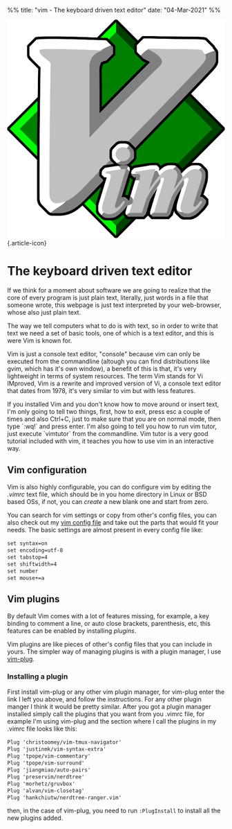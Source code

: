 %%
title: "vim - The keyboard driven text editor"
date: "04-Mar-2021"
%%

![Vim logo](vim_logo.png "Vim logo"){.article-icon}

# The keyboard driven text editor

If we think for a moment about software we are going to realize that the
core of every program is just plain text, literally, just words in a
file that someone wrote, this webpage is just text interpreted by
your web-browser, whose also just plain text.

The way we tell computers what to do is with text, so in order to
write that text we need a set of basic tools, one of which is a text editor,
and this is were Vim is known for.

Vim is just a console text editor, "console" because vim can only be executed
from the commandline (altough you can find distributions like gvim, which has
it's own window), a benefit of this is that, it's very lightweight in terms of
system resources. The term Vim stands for Vi IMproved, Vim is a rewrite and
improved version of Vi, a console text editor that dates from 1978, it's very
similar to vim but with less features.

If you installed Vim and you don't know how to move around or insert text, I'm
only going to tell two things, first, how to exit, press esc a couple of times
and also Ctrl+C, just to make sure that you are on normal mode, then type
\`:wq!\` and press enter. I'm also going to tell you how to run vim tutor, just
execute \`vimtutor\` from the commandline. Vim tutor is a very good tutorial
included with vim, it teaches you how to use vim in an interactive way.

## Vim configuration

Vim is also highly configurable, you can do configure vim by editing the
*.vimrc* text file, which should be in you home directory in Linux or BSD based
OSs, if not, you can *create* a new blank one and start from zero.

You can search for vim settings or copy from other's config files, you can also
check out my [vim config
file](https://github.com/mjkloeckner/dotfiles/blob/master/.vimrc) and take out
the parts that would fit your needs. The basic settings are almost present in
every config file like:

```vim
set syntax=on
set encoding=utf-8
set tabstop=4
set shiftwidth=4
set number
set mouse+=a
```

## Vim plugins

By default Vim comes with a lot of features missing, for example, a key binding
to comment a line, or auto close brackets, parenthesis, etc, this features can
be enabled by installing *plugins*. 

Vim plugins are like pieces of other's config files that you can include in
yours. The simpler way of managing plugins is with a plugin manager, I use
[vim-plug](https://github.com/junegunn/vim-plug).

### Installing a plugin

First install vim-plug or any other vim plugin manager, for vim-plug enter the
link I left you above, and follow the instructions. For any other plugin manger
I think it would be pretty similar. After you got a plugin manager installed
simply call the plugins that you want from you .vimrc file, for example I'm
using vim-plug and the section where I call the plugins in my .vimrc file looks
like this:

```vim
Plug 'christoomey/vim-tmux-navigator'
Plug 'justinmk/vim-syntax-extra'
Plug 'tpope/vim-commentary'
Plug 'tpope/vim-surround'
Plug 'jiangmiao/auto-pairs'
Plug 'preservim/nerdtree'
Plug 'morhetz/gruvbox'
Plug 'alvan/vim-closetag'
Plug 'hankchiutw/nerdtree-ranger.vim'
```

then, in the case of vim-plug, you need to run `:PlugInstall` to install all the
new plugins added.
